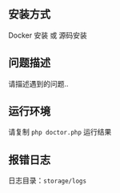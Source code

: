 ## 安装方式
Docker 安装 或 源码安装

## 问题描述
请描述遇到的问题..

## 运行环境
请复制 `php doctor.php` 运行结果

## 报错日志
日志目录：`storage/logs`
